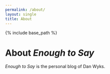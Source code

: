```yaml
---
permalink: /about/
layout: single
title: About
---
```

{% include base_path %}

# About _Enough to Say_  

_Enough to Say_ is the personal blog of Dan Wyks.
